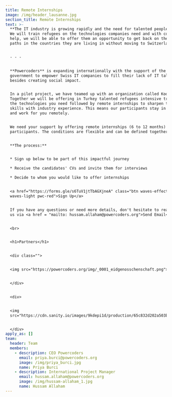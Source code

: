 ```yaml
---
title: Remote Internships
image: /img/header_lausanne.jpg
section_title: Remote Internships
text: >-
  **The IT industry is growing rapidly and the need for talented people is too.
  We will train refugees on the technologies companies need and with companies'
  help, we will be able to offer them an opportunity to get back on their career
  paths in the countries they are living in without moving to Switzerland.**


  - - -


  **Powercoders** is expanding internationally with the support of the Swiss
  government to empower Swiss IT companies to fill their lack of IT talents
  besides creating social impact.


  In a pilot project, we have teamed up with an organization called Kodluyoruz.
  Together we will be offering in Turkey talented refugees intensive training on
  the technologies you need followed by remote internships to sharpen their
  skills with industry experience. This means our participants stay in Turkey
  and work for you remotely.


  We need your support by offering remote internships (6 to 12 months) to our
  participants. The conditions are flexible and can be defined together.


  **The process:**


  * Sign up below to be part of this impactful journey

  * Receive the candidates' CVs and invite them for interviews

  * Decide to whom you would like to offer internships


  <a href="https://forms.gle/s6TuV1jtTbAGXjneA" class="btn waves-effect
  waves-light pwc-red">Sign Up</a>


  If you have any questions or need more details, don't hesitate to reach out to
  us via <a href = "mailto: hussam.allaham@powercoders.org">Send Email</a>


  <br>


  <h1>Partners</h1>


  <div class="">


  <img src="https://powercoders.org/img/_0001_eidgenosschenschaft.png">


  </div>


  <div>


  <img
  src="https://cdn.sanity.io/images/9kdepi1d/production/65c832d202a503b15d99e628f4313782f3ef50db-300x62.png">


  </div>
apply_as: []
team:
  header: Team
  members:
    - description: CEO Powercoders
      email: priya.burci@powercoders.org
      image: /img/priya_burci.jpg
      name: Priya Burci
    - description: International Project Manager
      email: hussam.allaham@powercoders.org
      image: /img/hussam-allaham_1.jpg
      name: Hussam Allaham
---
```



